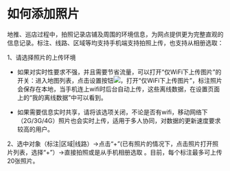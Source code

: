 # 如何添加照片

地推、巡店过程中，拍照记录店铺及周围的环境信息，为网点提供更为完整直观的信息记录。标注、线路、区域等均支持手机端支持拍照上传，也支持从相册选取：

1、请选择照片的上传环境
- 如果对实时性要求不强，并且需要节省流量，可以打开“仅WiFi下上传图片”的开关：进入地图列表，点击设置按钮![](https://pic.dituwuyou.com/map%2Fpicture%2Fmobile%2Fmsettings.png)，打开“仅WiFi下上传图片”，标注照片会保存在本地，当手机连上wifi时后台自动上传，这些离线数据，在设置页面上的“我的离线数据”中可以看到。

- 如果需要信息实时共享，请将该选项关闭，不论是否有wifi，移动网络下（2G/3G/4G）照片也会实时上传，适用于多人协同，对数据的更新速度要求较高的用户。


2、选中对象（标注|区域|线路）->点击“+”(已有照片的情况下，点击照片打开照片列表，选择“+”）->直接拍照或是从手机相册选取 。目前，每个标注最多可上传20张照片。

